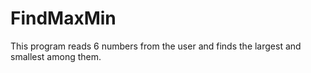 # FindMaxMin
This program reads 6 numbers from the user and finds the largest and smallest among them. 
